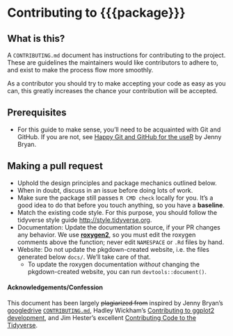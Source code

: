 Contributing to {{{package}}}
================

## What is this?

A `CONTRIBUTING.md` document has instructions for contributing to the
project. These are guidelines the maintainers would like contributors to
adhere to, and exist to make the process flow more smoothly.

As a contributor you should try to make accepting your code as easy as
you can, this greatly increases the chance your contribution will be
accepted.

## Prerequisites

  - For this guide to make sense, you’ll need to be acquainted with Git
    and GitHub. If you are not, see [Happy Git and GitHub for the
    useR](http://happygitwithr.com/) by Jenny Bryan.

## Making a pull request

  - Uphold the design principles and package mechanics outlined below.  
  - When in doubt, discuss in an issue before doing lots of work.  
  - Make sure the package still passes `R CMD check` locally for you.
    It’s a good idea to do that before you touch anything, so you have
    a **baseline**.
  - Match the existing code style. For this purpose, you should follow
    the tidyverse style guide <http://style.tidyverse.org>.
  - Documentation: Update the documentation source, if your PR changes
    any behavior. We use
    [**roxygen2**](https://cran.r-project.org/package=roxygen2), so you
    must edit the roxygen comments above the function; never edit
    `NAMESPACE` or `.Rd` files by hand.
  - Website: Do not update the pkgdown-created website, i.e. the files
    generated below `docs/`. We’ll take care of that.
      - To update the roxygen documentation *without* changing the
        pkgdown-created website, you can run `devtools::document()`.

#### Acknowledgements/Confession

This document has been largely ~~plagiarized from~~ inspired by Jenny
Bryan’s [googledrive](http://googledrive.tidyverse.org/)
[`CONTRIBUTING.md`](https://github.com/tidyverse/googledrive/blob/master/CONTRIBUTING.md),
Hadley Wickham’s [Contributing to ggplot2
development](https://github.com/tidyverse/ggplot2/blob/92666ca8dd4cb5f96cbfcd4dcfcf157b599a6048/CONTRIBUTING.md),
and Jim Hester’s excellent [Contributing Code to the
Tidyverse](http://www.jimhester.com/2017/08/08/contributing/).
